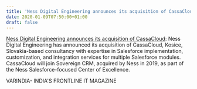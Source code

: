 ```yaml
---
title: 'Ness Digital Engineering announces its acquisition of CassaCloud'
date: 2020-01-09T07:50:00+01:00
draft: false
---
```


[Ness Digital Engineering announces its acquisition of CassaCloud](https://varindia.com/news/ness-digital-engineering-announces-its-acquisition-of-cassacloud#.XhbNSfAiB5g.blogger): Ness Digital Engineering has announced its acquisition of CassaCloud, Kosice, Slovakia-based consultancy with expertise in Salesforce implementation, customization, and integration services for multiple Salesforce modules. CassaCloud will join Sovereign CRM, acquired by Ness in 2019, as part of the Ness Salesforce-focused Center of Excellence.  
  
VARINDIA- INDIA'S FRONTLINE IT MAGAZINE